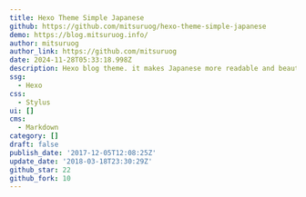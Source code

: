 ```yaml
---
title: Hexo Theme Simple Japanese
github: https://github.com/mitsuruog/hexo-theme-simple-japanese
demo: https://blog.mitsuruog.info/
author: mitsuruog
author_link: https://github.com/mitsuruog
date: 2024-11-28T05:33:18.998Z
description: Hexo blog theme. it makes Japanese more readable and beautiful.
ssg:
  - Hexo
css:
  - Stylus
ui: []
cms:
  - Markdown
category: []
draft: false
publish_date: '2017-12-05T12:08:25Z'
update_date: '2018-03-18T23:30:29Z'
github_star: 22
github_fork: 10
---
```

